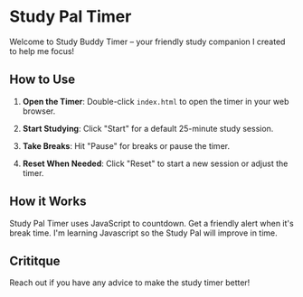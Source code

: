 # Study Pal Timer

Welcome to Study Buddy Timer – your friendly study companion I created to help me focus! 

## How to Use

1. **Open the Timer**: Double-click `index.html` to open the timer in your web browser.

2. **Start Studying**: Click "Start" for a default 25-minute study session.

3. **Take Breaks**: Hit "Pause" for breaks or pause the timer.

4. **Reset When Needed**: Click "Reset" to start a new session or adjust the timer.

## How it Works

Study Pal Timer uses JavaScript to countdown. Get a friendly alert when it's break time.
I'm learning Javascript so the Study Pal will improve in time. 

## Crititque

Reach out if you have any advice to make the study timer better!

